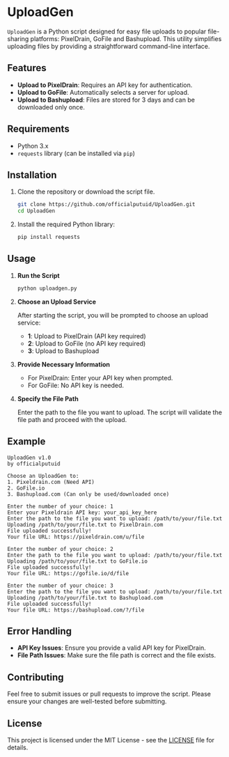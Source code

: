 # UploadGen

`UploadGen` is a Python script designed for easy file uploads to popular file-sharing platforms: PixelDrain, GoFile and Bashupload. This utility simplifies uploading files by providing a straightforward command-line interface.

## Features

- **Upload to PixelDrain**: Requires an API key for authentication.
- **Upload to GoFile**: Automatically selects a server for upload.
- **Upload to Bashupload**: Files are stored for 3 days and can be downloaded only once.

## Requirements

- Python 3.x
- `requests` library (can be installed via `pip`)

## Installation

1. Clone the repository or download the script file.

   ```bash
   git clone https://github.com/officialputuid/UploadGen.git
   cd UploadGen
   ```

2. Install the required Python library:

   ```bash
   pip install requests
   ```

## Usage

1. **Run the Script**

   ```bash
   python uploadgen.py
   ```

2. **Choose an Upload Service**

   After starting the script, you will be prompted to choose an upload service:

   - **1**: Upload to PixelDrain (API key required)
   - **2**: Upload to GoFile (no API key required)
   - **3**: Upload to Bashupload

3. **Provide Necessary Information**

   - For PixelDrain: Enter your API key when prompted.
   - For GoFile: No API key is needed.

4. **Specify the File Path**

   Enter the path to the file you want to upload. The script will validate the file path and proceed with the upload.

## Example

```
UploadGen v1.0
by officialputuid

Choose an UploadGen to:
1. Pixeldrain.com (Need API)
2. GoFile.io
3. Bashupload.com (Can only be used/downloaded once)

Enter the number of your choice: 1
Enter your Pixeldrain API key: your_api_key_here
Enter the path to the file you want to upload: /path/to/your/file.txt
Uploading /path/to/your/file.txt to PixelDrain.com
File uploaded successfully!
Your file URL: https://pixeldrain.com/u/file

Enter the number of your choice: 2
Enter the path to the file you want to upload: /path/to/your/file.txt
Uploading /path/to/your/file.txt to GoFile.io
File uploaded successfully!
Your file URL: https://gofile.io/d/file

Enter the number of your choice: 3
Enter the path to the file you want to upload: /path/to/your/file.txt
Uploading /path/to/your/file.txt to Bashupload.com
File uploaded successfully!
Your file URL: https://bashupload.com/?/file
```

## Error Handling

- **API Key Issues**: Ensure you provide a valid API key for PixelDrain.
- **File Path Issues**: Make sure the file path is correct and the file exists.

## Contributing

Feel free to submit issues or pull requests to improve the script. Please ensure your changes are well-tested before submitting.

## License

This project is licensed under the MIT License - see the [LICENSE](LICENSE) file for details.
